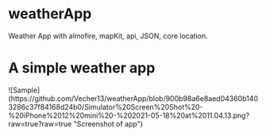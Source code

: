 # weatherApp
Weather App with almofire, mapKit, api, JSON, core location.
<h1>A simple weather app </h1>
![Sample](https://github.com/Vecher13/weatherApp/blob/900b98a6e8aed04360b1403286c37f84168d24b0/Simulator%20Screen%20Shot%20-%20iPhone%2012%20mini%20-%202021-05-18%20at%2011.04.13.png?raw=true?raw=true "Screenshot of app")
